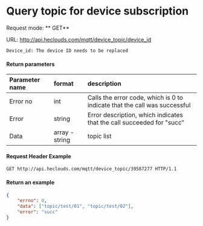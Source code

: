 # Query topic for device subscription
Request mode: ** GET**

URL: http://api.heclouds.com/mqtt/device_topic/device_id

    Device_id: The device ID needs to be replaced

#### Return parameters
Parameter name | format | description
:- | :- | :- 
Error no | int | Calls the error code, which is 0 to indicate that the call was successful
Error | string | Error description, which indicates that the call succeeded for "succ"
Data | array - string | topic list

#### Request Header Example
```text
GET http://api.heclouds.com/mqtt/device_topic/39587277 HTTP/1.1
```

#### Return an example
```json
{
    "errno": 0,
    "data": ["topic/test/01", "topic/test/02"],
    "error": "succ"
}
```